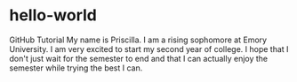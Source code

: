 # hello-world
GitHub Tutorial
My name is Priscilla. I am a rising sophomore at Emory University. I am very excited to start my second year of college. I hope that I don't just wait for the semester to end and that I can actually enjoy the semester while trying the best I can. 
